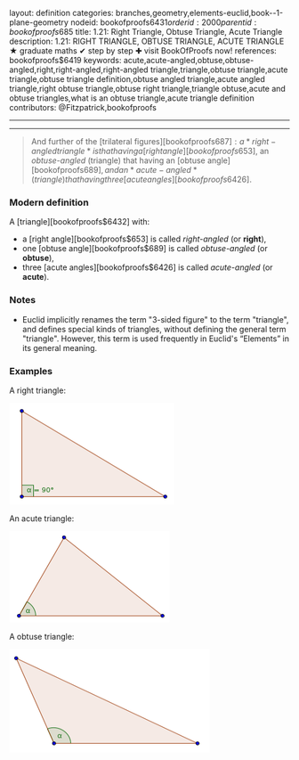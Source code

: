 layout: definition
categories: branches,geometry,elements-euclid,book--1-plane-geometry
nodeid: bookofproofs$6431
orderid: 2000
parentid: bookofproofs$685
title: 1.21: Right Triangle, Obtuse Triangle, Acute Triangle
description: 1.21: RIGHT TRIANGLE, OBTUSE TRIANGLE, ACUTE TRIANGLE &#9733; graduate maths &#10004; step by step &#10010; visit BookOfProofs now!
references: bookofproofs$6419
keywords: acute,acute-angled,obtuse,obtuse-angled,right,right-angled,right-angled triangle,triangle,obtuse triangle,acute triangle,obtuse triangle definition,obtuse angled triangle,acute angled triangle,right obtuse triangle,obtuse right triangle,triangle obtuse,acute and obtuse triangles,what is an obtuse triangle,acute triangle definition
contributors: @Fitzpatrick,bookofproofs

---


---



> And further of the [trilateral figures][bookofproofs$687]: a *right-angled triangle* is that having a [right angle][bookofproofs$653], an *obtuse-angled* (triangle) that having an [obtuse angle][bookofproofs$689], and an *acute-angled* (triangle) that having three [acute angles][bookofproofs$6426].
### Modern definition

A [triangle][bookofproofs$6432] with:
* a [right angle][bookofproofs$653] is called *right-angled* (or **right**),
* one [obtuse angle][bookofproofs$689] is called *obtuse-angled* (or **obtuse**),
* three [acute angles][bookofproofs$6426] is called *acute-angled* (or **acute**).


### Notes

* Euclid implicitly renames the term "3-sided figure" to the term "triangle", and defines special kinds of triangles, without defining the general term "triangle". However, this term is used frequently in  Euclid's “Elements” in its general meaning.

### Examples

A right triangle:


![righttriangle](https://github.com/bookofproofs/bookofproofs.github.io/blob/main/_sources/_assets/images/examples/righttriangle.png?raw=true)



An acute triangle:


![acutetriangle](https://github.com/bookofproofs/bookofproofs.github.io/blob/main/_sources/_assets/images/examples/acutetriangle.png?raw=true)


A obtuse triangle:


![obtusetriangle](https://github.com/bookofproofs/bookofproofs.github.io/blob/main/_sources/_assets/images/examples/obtusetriangle.png?raw=true)

